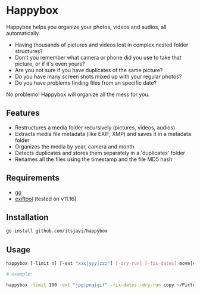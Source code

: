 # Happybox

Happybox helps you organize your photos, videos and audios, all automatically.

- Having thousands of pictures and videos lost in complex nested folder structures?
- Don't you remember what camera or phone did you use to take that picture, or if it's even yours?
- Are you not sure if you have duplicates of the same picture?
- Do you have many screen shots mixed up with your regular photos?
- Do you have problems finding files from an specific date?

No problemo! Happybox will organize all the mess for you.

## Features

- Restructures a media folder recursively (pictures, videos, audios)
- Extracts media file metadata (like EXIF, XMP) and saves it in a metadata folder
- Organizes the media by year, camera and month
- Detects duplicates and stores them separately in a 'duplicates' folder
- Renames all the files using the timestamp and the file MD5 hash


## Requirements

- [go](https://github.com/golang/go)
- [exiftool](https://github.com/exiftool/exiftool) (tested on v11.16)


## Installation

```bash
go install github.com/itsjavi/happybox

```

## Usage

```bash
happybox [-limit n] [-ext "xxx|yyy|zzz"] [-dry-run] [-fix-dates] move|copy <src> [<dest>]

# example:

happybox -limit 100 -ext "jpg|png|gif" -fix-dates -dry-run copy ~/Pictures ./happybox-test

```